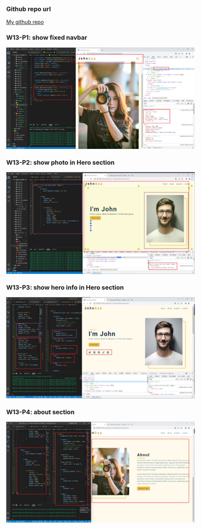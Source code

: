 ### Github repo url

[My github repo](https://github.com/anan826/1111-sweb-1N-demo-211410658.git)

### W13-P1: show fixed navbar

![](w13-p1.png)

### W13-P2: show photo in Hero section

![](w13-p2.png)

### W13-P3: show hero info in Hero section

![](w13-p3.png)

### W13-P4: about section

![](w13-p4.png)
